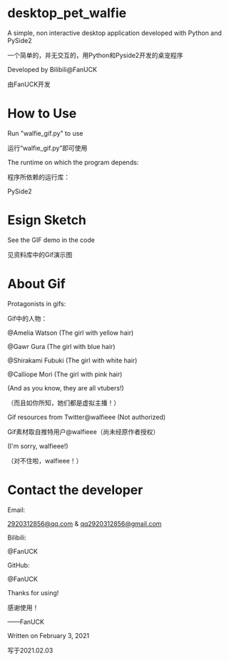 # desktop_pet_walfie
A simple, non interactive desktop application developed with Python and PySide2

一个简单的，并无交互的，用Python和Pyside2开发的桌宠程序


Developed by Bilibili@FanUCK

由FanUCK开发
# How to Use
Run "walfie_gif.py" to use

运行“walfie_gif.py”即可使用

The runtime on which the program depends:

程序所依赖的运行库：

PySide2
# Esign Sketch
See the GIF demo in the code

见资料库中的Gif演示图

# About Gif
Protagonists in gifs:

Gif中的人物：

@Amelia Watson (The girl with yellow hair)

@Gawr Gura (The girl with blue hair)

@Shirakami Fubuki (The girl with white hair)

@Calliope Mori (The girl with pink hair)

(And as you know, they are all vtubers!)

（而且如你所知，她们都是虚拟主播！）


Gif resources from Twitter@walfieee (Not authorized)

Gif素材取自推特用户@walfieee（尚未经原作者授权）

(I'm sorry, walfieee!)

（对不住啦，walfieee！）

# Contact the developer
Email:

2920312856@qq.com & qq2920312856@gmail.com

Bilibili:

@FanUCK

GitHub:

@FanUCK


Thanks for using!

感谢使用！


——FanUCK

Written on February 3, 2021

写于2021.02.03     
